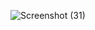 ![Screenshot (31)](https://github.com/user-attachments/assets/f5efeb7e-dc82-487e-a824-37a20f82029e)
